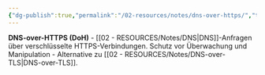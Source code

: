 ```yaml
---
{"dg-publish":true,"permalink":"/02-resources/notes/dns-over-https/","tags":["informatik/netzwerk/dns/verschlüsselung","sicherheit/privatsphäre","informatik/netzwerk/dns","it-sicherheit"],"noteIcon":"","updated":"2025-09-10T16:35:12.000+02:00"}
---
```



**DNS-over-HTTPS (DoH)** - [[02 - RESOURCES/Notes/DNS\|DNS]]-Anfragen über verschlüsselte HTTPS-Verbindungen.
Schutz vor Überwachung und Manipulation - Alternative zu [[02 - RESOURCES/Notes/DNS-over-TLS\|DNS-over-TLS]].